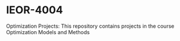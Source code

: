 # IEOR-4004
Optimization Projects: 
This repository contains projects in the course Optimization Models and Methods
